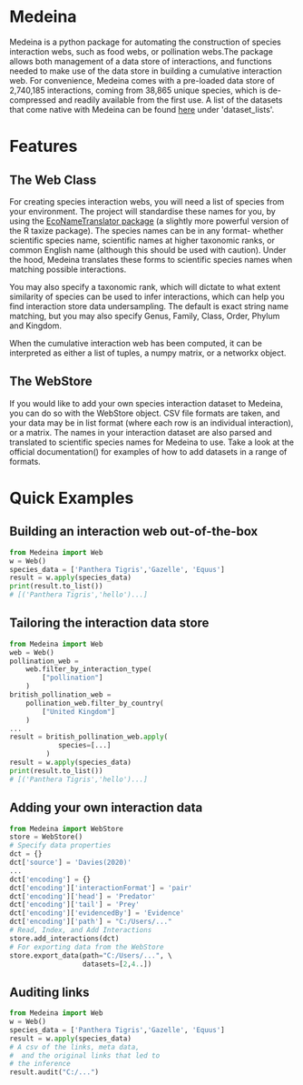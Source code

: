 # Medeina

Medeina is a python package for automating the construction of species interaction webs, such as food webs, or pollination webs.The package allows both management of a data store of interactions, and functions needed to make use of the data store in building a cumulative interaction web. For convenience, Medeina comes with a pre-loaded data store of 2,740,185 interactions, coming from 38,865 unique species, which is de-compressed and readily available from the first use. A list of the datasets that come native with Medeina can be found [here](https://github.com/Daniel-Davies/MedeinaPublicationTests) under 'dataset_lists'.

#  Features

## The Web Class

For creating species interaction webs, you will need a list of species from your environment. The project will standardise these names for you, by using the [EcoNameTranslator package](https://pypi.org/project/EcoNameTranslator/) (a slightly more powerful version of the R taxize package). The species names can be in any format- whether scientific species name, scientific names at higher taxonomic ranks, or common English name (although this should be used with caution). Under the hood, Medeina translates these forms to scientific species names when matching possible interactions. 

You may also specify a taxonomic rank, which will dictate to what extent similarity of species can be used to infer interactions, which can help you find interaction store data undersampling. The default is exact string name matching, but you may also specify Genus, Family, Class, Order, Phylum and Kingdom.

When the cumulative interaction web has been computed, it can be interpreted as either a list of tuples, a numpy matrix, or a networkx object.

## The WebStore 

If you would like to add your own species interaction dataset to Medeina, you can do so with the WebStore object. CSV file formats are taken, and your data may be in list format (where each row is an individual interaction), or a matrix. The names in your interaction dataset are also parsed and translated to scientific species names for Medeina to use. Take a look at the official documentation() for examples of how to add datasets in a range of formats.

# Quick Examples

## Building an interaction web out-of-the-box
```python
from Medeina import Web
w = Web()       
species_data = ['Panthera Tigris','Gazelle', 'Equus']
result = w.apply(species_data)
print(result.to_list())
# [('Panthera Tigris','hello')...]
```

## Tailoring the interaction data store

```python
from Medeina import Web
web = Web()
pollination_web = 
    web.filter_by_interaction_type(  
        ["pollination"]
    )
british_pollination_web = 
    pollination_web.filter_by_country(
        ["United Kingdom"]
    )
...   
result = british_pollination_web.apply(
            species=[...]
         )
result = w.apply(species_data)
print(result.to_list())
# [('Panthera Tigris','hello')...]
```

## Adding your own interaction data
```python
from Medeina import WebStore
store = WebStore()
# Specify data properties
dct = {}
dct['source'] = 'Davies(2020)'
...
dct['encoding'] = {}
dct['encoding']['interactionFormat'] = 'pair'
dct['encoding']['head'] = 'Predator'
dct['encoding']['tail'] = 'Prey'
dct['encoding']['evidencedBy'] = 'Evidence'
dct['encoding']['path'] = "C:/Users/..."
# Read, Index, and Add Interactions
store.add_interactions(dct)
# For exporting data from the WebStore
store.export_data(path="C:/Users/...", \ 
                  datasets=[2,4..])
```


## Auditing links
```python
from Medeina import Web
w = Web()       
species_data = ['Panthera Tigris','Gazelle', 'Equus']
result = w.apply(species_data)
# A csv of the links, meta data,
#  and the original links that led to 
# the inference
result.audit("C:/...")  
```